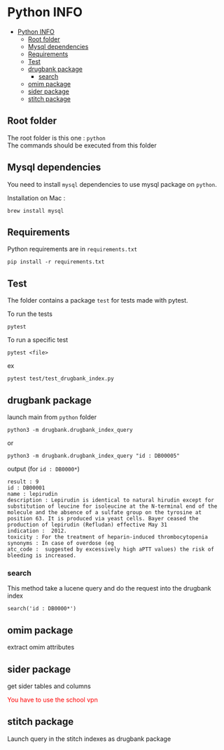 # Python INFO

- [Python INFO](#python-info)
  - [Root folder](#root-folder)
  - [Mysql dependencies](#mysql-dependencies)
  - [Requirements](#requirements)
  - [Test](#test)
  - [drugbank package](#drugbank-package)
    - [search](#search)
  - [omim package](#omim-package)
  - [sider package](#sider-package)
  - [stitch package](#stitch-package)


## Root folder
The root folder is this one : `python`  
The commands should be executed from this folder



## Mysql dependencies
You need to install `mysql` dependencies to use mysql package on `python`.

Installation on Mac :
```
brew install mysql
```


## Requirements
Python requirements are in `requirements.txt`  

```
pip install -r requirements.txt
```

## Test
The folder contains a package `test` for tests made with pytest.

To run the tests
```
pytest
```

To run a specific test
```
pytest <file>
```
ex
```
pytest test/test_drugbank_index.py
```


## drugbank package

launch main from `python` folder
```
python3 -m drugbank.drugbank_index_query
```
or
```
python3 -m drugbank.drugbank_index_query "id : DB00005"
```
  

output (for `id : DB0000*`)
```
result : 9
id : DB00001
name : lepirudin
description : Lepirudin is identical to natural hirudin except for substitution of leucine for isoleucine at the N-terminal end of the molecule and the absence of a sulfate group on the tyrosine at position 63. It is produced via yeast cells. Bayer ceased the production of lepirudin (Refludan) effective May 31
indication :  2012.
toxicity : For the treatment of heparin-induced thrombocytopenia
synonyms : In case of overdose (eg
atc_code :  suggested by excessively high aPTT values) the risk of bleeding is increased.

```
### search
This method take a lucene query and do the request into the drugbank index
```
search('id : DB0000*')
```

## omim package
extract omim attributes

## sider package
get sider tables and columns

<span style="color:red">You have to use the school vpn</span>

## stitch package
Launch query in the stitch indexes
as drugbank package
